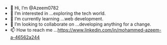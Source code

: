 - 👋 Hi, I’m @Azeem0782
- 👀 I’m interested in ...exploring the tech world.
- 🌱 I’m currently learning ...web development. 
- 💞️ I’m looking to collaborate on ...developing anything for a change.
- 📫 How to reach me ...https://www.linkedin.com/in/mohammed-azeem-a-46562a244

<!---
Azeem0782/Azeem0782 is a ✨ special ✨ repository because its `README.md` (this file) appears on your GitHub profile.
You can click the Preview link to take a look at your changes.
--->
